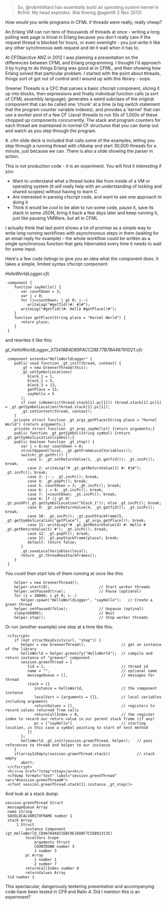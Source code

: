 > So, @robinhilliard has essentially build an operating system kernel in #cfml. My head explodes. (Kai Koenig @agentK  2 Nov 2012)

How would you write programs in CFML if threads were really, really cheap?

An Erlang VM can run tens of thousands of threads at once - writing a long polling web page is trivial in Erlang because you don't really care if the request thread is blocked for hours, or even overnight - you just write it like any other synchronous web request and let it wait when it has to.

At CFObjective ANZ in 2012 I was planning a presentation on the differences between CFML and Erlang programming. I thought I'd approach it by trying to do things Erlang was good at in CFML, and then showing how Erlang solved that particular problem. I started with the point about threads, things sort of got out of control and I wound up with this library - oops.

Greener Threads is a CFC that parses a basic cfscript component, slicing it up into blocks, then expressions and finally individual function calls (a sort of CFML assembly language); generates a weird subclass of the original component that can be called one 'chunk' at a time (a big switch statement that the program counter variable indexes), and provides a 'kernel' that can use a worker pool of a few CF (Java) threads to run 10s of 1,000s of these chopped up components concurrently. The stack and program counters for each thread are maintained in normal CF structures that you can dump out and watch as you step through the program.

A .cfm slide deck is included that calls some of the examples, letting you step through a running thread with cfdump and start 30,000 threads for a minute, just because we can. There is also a slide showing the parser in action.

This is not production code - it is an experiment. You will find it interesting if you:

- Want to understand what a thread looks like from inside of a VM or operating system (it will really help with an understanding of locking and shared scopes) without having to learn C
- Are interested in parsing cfscript code, and want to see one approach to doing it
- Think it would be cool to be able to run some code, pause it, save its stack in some JSON, bring it back a few days later and keep running it, just like pausing VMWare, but all in CFML

I actually think that last point shows a lot of promise as a simple way to write long running workflows with asynchronous steps in them (waiting for an email reply for example) - the whole workflow could be written as a single synchronous function that gets hibernated every time it needs to wait for some input.

Here's a few code listings to give you an idea what the component does. It takes a simple, limited syntax cfscript component:

*HelloWorldLogger.cfc*
```
 component {
    function sayHello() {
       var countDown = 3;
       var j = 0;      
       for (j=countDown; j gt 0; j--)
          writeLog("#getTid()#: #j#");         
       writeLog("#getTid()#: Hello #getPlace()#");      
    }   
    function getPlace(String place = "Kernel World") {
       return place; 
    }
 }
```
and rewrites it like this:

*gt_HelloWorldLogger_373418B4DB9FACC28E77B78A46791D21.cfc*
```
 component extends="HelloWorldLogger" {
    public void function _gt_init(thread, context) {
       _gt = new GreenerThread(this);
       _gt.setSymbolLocations(
          block_1 = 1,
          block_2 = 5,
          block_3 = 13,
          getPlace = 13,
          sayHello = 5
       );
       if (not isNumeric(thread.stack[1].pc[1])) thread.stack[1].pc[1] = _gt.getSymbolLocation(thread.stack[1].pc[1]);
       _gt.setContext(thread, context);
    }
    private struct function _gt_args_getPlace(String place = "Kernel World") {return arguments;}
    private struct function _gt_args_sayHello() {return arguments;}
    public function _gt_getSymbol(string symbol) {return _gt.getSymbolLocation(symbol);}
    public boolean function _gt_step() {
       var j = 0;var countDown = 0;
       structAppend(local, _gt.getFrameLocalVariables());
       switch(_gt.getPc()) {
          case 1: _gt.setReturnValue(1, _gt.getTid()); _gt.incPc(); break;
          case 2: writeLog("# _gt.getReturnValue(1) #: #j#"); _gt.incPc(); break;
          case 3: j--; _gt.incPc(); break;
          case 4: _gt.popPc(); break;
          case 5: countDown = 3; _gt.incPc(); break;
          case 6: j = 0; _gt.incPc(); break;
          case 7: j=countDown; _gt.incPc(); break;
          case 8: if (j gt 0) _gt.pushPc(_gt.getSymbolLocation("block_1")); else _gt.incPc(); break;
          case 9: _gt.setReturnValue(4, _gt.getTid()); _gt.incPc(); break;
          case 10: _gt.incPc(); _gt.pushStackFrame(5, _gt.getSymbolLocation("getPlace"), _gt_args_getPlace()); break;
          case 11: writeLog("# _gt.getReturnValue(4) #: Hello # _gt.getReturnValue(5) #"); _gt.incPc(); break;
          case 12: _gt.popPc(); break;
          case 13: _gt.popStackFrame(place); break;
          default: return false;   
       }
       _gt.saveLocalVariables(local);      
       return _gt.threadHasStackFrames();
    }
 }
```
You could then start lots of them running at once like this:
```
    helper = new GreenerThread();
    helper.start(8);                      // Start worker threads
    helper.setPaused(true);               // Pause (optional)
    for (i = 30000; i gt 0; i--)
       helper.spawn("HelloWorldLogger", "sayHello");   // Create a green thread   
    helper.setPaused(false);              // Unpause (optinal)
    sleep(60000);                         // Wait
    helper.stop();                        // Stop worker threads
```
Or run (another example) one step at a time like this:
```
 <cfscript>
    if (not structKeyExists(url, "step")) {
       helper = new GreenerThread();                // get an instance of the library
       helloWorld = helper.greenify("HelloWorld");  // compile and return instance of "greener" component   
       session.greenThread = {
          tid = 1,                                  // thread id
          name = "",                                // optional name
          messageQueue = [],                        // messages for thread
          stack = [{
             instance = helloWorld,                 // the component instance
             localVars = {arguments = {}},          // local variables including arguments
             returnValues = [],                     // registers to record values returned from calls
             returnCallIndex = 0,                   // the register index to record our return value in our parent stack frame (if any)
             pc = ["sayHello"]                      // starting location, in this case a symbol pointing to start of test method
          }]
       };
       helloWorld._gt_init(session.greenThread, helper);   // pass references to thread and helper to our instance
    }
    if(arrayIsEmpty(session.greenThread.stack))            // stack empty
       abort;   
 </cfscript>
 <hr/><a href="?step">Step</a><hr/>
 <cfdump format="text" label="session.greenThread" var="#session.greenThread#">
 <cfset session.greenThread.stack[1].instance._gt_step()>
```
And look at a stack dump:


```
session.greenThread Struct
 messageQueue Array
 name string
 SAVELOCALVARSTOFRAME number 1
 stack Array
     1 Struct
         instance Component (gt_HelloWorld_CD9A704A921EBC9E1888F7C55B913135)
         localVars Scope
             arguments Struct
             COUNTDOWN number 3
             J number 3
         pc Array
             1 number 1
             2 number 7
         returnCallIndex number 0
         returnValues Array
 tid number 1
 ```
 This spectacular, dangerously teetering presentation and accompanying code have been tested in CF9 and Railo 4. Did I mention this is an experiment?